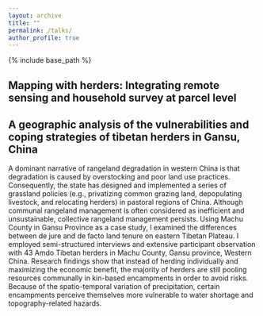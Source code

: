```yaml
---
layout: archive
title: ""
permalink: /talks/
author_profile: true
---
```


{% include base_path %}

Mapping with herders: Integrating remote sensing and household survey at parcel level 
----





A geographic analysis of the vulnerabilities and coping strategies of tibetan herders in Gansu, China
----
A dominant narrative of rangeland degradation in western China is that degradation is caused by overstocking and poor land use practices. Consequently, the state has designed and implemented a series of grassland policies (e.g., privatizing common grazing land, depopulating livestock, and relocating herders) in pastoral regions of China. Although communal rangeland management is often considered as inefficient and unsustainable, collective rangeland management persists. Using Machu County in Gansu Province as a case study, I examined the differences between de jure and de facto land tenure on eastern Tibetan Plateau. I employed semi-structured interviews and extensive participant observation with 43 Amdo Tibetan herders in Machu County, Gansu province, Western China. Research findings show that instead of herding individually and maximizing the economic benefit, the majority of herders are still pooling resources communally in kin-based encampments in order to avoid risks. Because of the spatio-temporal variation of precipitation, certain encampments perceive themselves more vulnerable to water shortage and topography-related hazards. 
